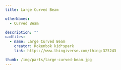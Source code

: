 ```yaml
---
title: Large Curved Beam

otherNames:
  - Curved Beam

description: ""
cadfiles:
  - name: Large Curved Beam
    creator: Rokenbok kid*spark
    link: https://www.thingiverse.com/thing:325243

thumb: /img/parts/large-curved-beam.jpg
---
```

